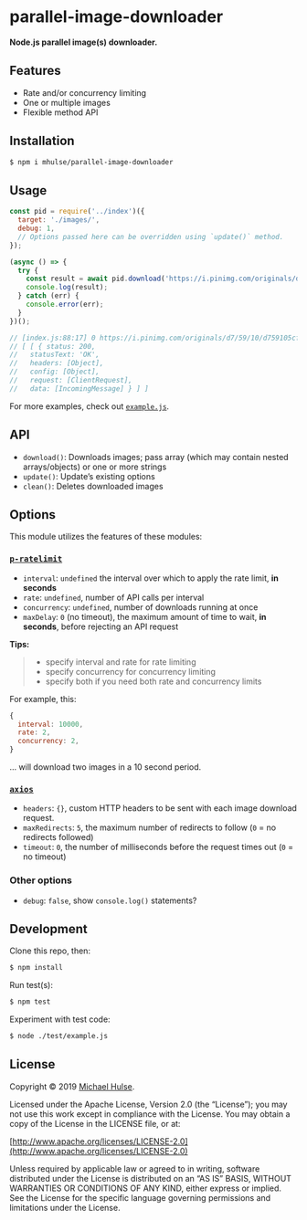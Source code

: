 # parallel-image-downloader

**Node.js parallel image(s) downloader.**

## Features

- Rate and/or concurrency limiting
- One or multiple images
- Flexible method API

## Installation

```bash
$ npm i mhulse/parallel-image-downloader
```

## Usage

```js
const pid = require('../index')({
  target: './images/',
  debug: 1,
  // Options passed here can be overridden using `update()` method.
});

(async () => {
  try {
    const result = await pid.download('https://i.pinimg.com/originals/d7/59/10/d759105cf6f5823d1b676ec5b787ceef.jpg');
    console.log(result);
  } catch (err) {
    console.error(err);
  }
})();

// [index.js:88:17] 0 https://i.pinimg.com/originals/d7/59/10/d759105cf6f5823d1b676ec5b787ceef.jpg
// [ [ { status: 200,
//   statusText: 'OK',
//   headers: [Object],
//   config: [Object],
//   request: [ClientRequest],
//   data: [IncomingMessage] } ] ]
```

For more examples, check out [`example.js`](./test/example.js).

## API

- `download()`: Downloads images; pass array (which may contain nested arrays/objects) or one or more strings
- `update()`: Update’s existing options
- `clean()`: Deletes downloaded images

## Options

This module utilizes the features of these modules:

### [`p-ratelimit`](https://github.com/natesilva/p-ratelimit)  

- `interval`: `undefined` the interval over which to apply the rate limit, **in seconds**
- `rate`: `undefined`, number of API calls per interval
- `concurrency`: `undefined`, number of downloads running at once
- `maxDelay`: `0` (no timeout), the maximum amount of time to wait, **in seconds**, before rejecting an API request

**Tips:**

> - specify interval and rate for rate limiting
> - specify concurrency for concurrency limiting
> - specify both if you need both rate and concurrency limits

For example, this:

```js
{
  interval: 10000,
  rate: 2,
  concurrency: 2,
}
```

… will download two images in a 10 second period.

### [`axios`](https://github.com/axios/axios)

- `headers`: `{}`, custom HTTP headers to be sent with each image download request.
- `maxRedirects`: `5`, the maximum number of redirects to follow (`0` = no redirects followed)
- `timeout`: `0`, the number of milliseconds before the request times out (`0` = no timeout)

### Other options

- `debug`: `false`, show `console.log()` statements?

## Development

Clone this repo, then:

```bash
$ npm install
```

Run test(s):

```bash
$ npm test
```

Experiment with test code:

```bash
$ node ./test/example.js
```

## License

Copyright © 2019 [Michael Hulse](http://mky.io).

Licensed under the Apache License, Version 2.0 (the “License”); you may not use this work except in compliance with the License. You may obtain a copy of the License in the LICENSE file, or at:

[http://www.apache.org/licenses/LICENSE-2.0](http://www.apache.org/licenses/LICENSE-2.0)

Unless required by applicable law or agreed to in writing, software distributed under the License is distributed on an “AS IS” BASIS, WITHOUT WARRANTIES OR CONDITIONS OF ANY KIND, either express or implied. See the License for the specific language governing permissions and limitations under the License.
